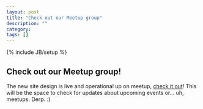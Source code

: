 ```yaml
---
layout: post
title: "Check out our Meetup group"
description: ""
category:
tags: []
---
```

{% include JB/setup %}

## Check out our Meetup group!

The new site design is live and operational up on meetup, [check it out](http://www.meetup.com/steelcloud)!  This will be the space to check for updates about upcoming events or... uh, meetups.  Derp.  :)
